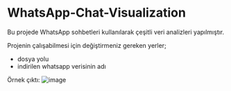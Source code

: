 # WhatsApp-Chat-Visualization
Bu projede WhatsApp sohbetleri kullanılarak çeşitli veri analizleri yapılmıştır.

Projenin çalışabilmesi için değiştirmeniz gereken yerler;

- dosya yolu
- indirilen whatsapp verisinin adı

Örnek çıktı:
![image](https://github.com/user-attachments/assets/d4de061a-38d3-449a-9cf0-6e426f558e47)
